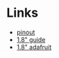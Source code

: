 # Links

* [pinout](https://www.pjrc.com/teensy/pinout.html)
* [1.8" guide](https://randomnerdtutorials.com/guide-to-1-8-tft-display-with-arduino)
* [1.8" adafruit](https://learn.adafruit.com/1-8-tft-display/breakout-wiring-and-test)